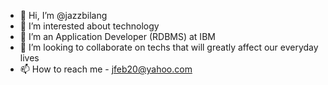 - 👋 Hi, I’m @jazzbilang
- 👀 I’m interested about technology
- 🌱 I’m an Application Developer (RDBMS) at IBM
- 💞️ I’m looking to collaborate on techs that will greatly affect our everyday lives
- 📫 How to reach me - jfeb20@yahoo.com

<!---
jazzbilang/jazzbilang is a ✨ special ✨ repository because its `README.md` (this file) appears on your GitHub profile.
You can click the Preview link to take a look at your changes.
--->
